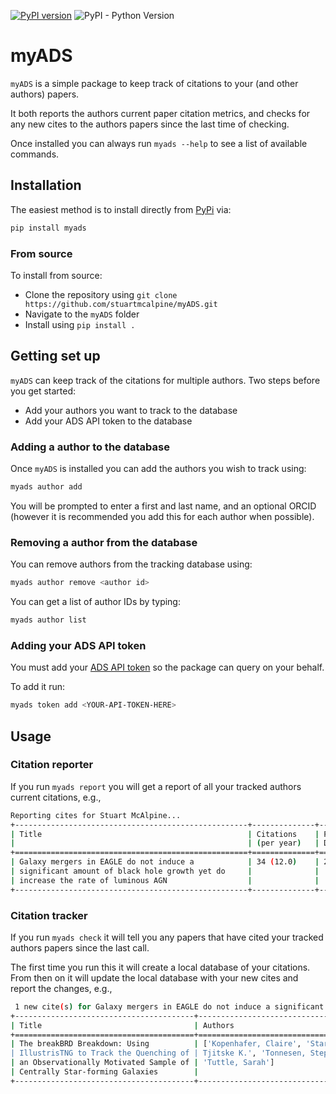 [![PyPI version](https://badge.fury.io/py/myads.svg)](https://badge.fury.io/py/myads)
![PyPI - Python Version](https://img.shields.io/pypi/pyversions/myads?logo=python)

# myADS

`myADS` is a simple package to keep track of citations to your (and other
authors) papers.

It both reports the authors current paper citation metrics, and checks for any
new cites to the authors papers since the last time of checking.

Once installed you can always run `myads --help` to see a list of available
commands.

## Installation

The easiest method is to install directly from
[PyPi](https://pypi.org/project/myads/) via:

```bash
pip install myads
```

### From source

To install from source:

* Clone the repository using ``git clone
  https://github.com/stuartmcalpine/myADS.git``
* Navigate to the ``myADS`` folder
* Install using `pip install .`

## Getting set up

``myADS`` can keep track of the citations for multiple authors. Two steps
before you get started:

* Add your authors you want to track to the database
* Add your ADS API token to the database

### Adding a author to the database

Once `myADS` is installed you can add the authors you wish to track using:

```bash
myads author add
```

You will be prompted to enter a first and last name, and an optional ORCID
(however it is recommended you add this for each author when possible).

### Removing a author from the database

You can remove authors from the tracking database using:

```bash
myads author remove <author id>
```

You can get a list of author IDs by typing:

```bash
myads author list
```

### Adding your ADS API token

You must add your [ADS API token](https://ui.adsabs.harvard.edu/help/api/) so
the package can query on your behalf. 

To add it run:

```bash
myads token add <YOUR-API-TOKEN-HERE>
```

## Usage

### Citation reporter

If you run `myads report` you will get a report of all your tracked authors
current citations, e.g.,

```bash
Reporting cites for Stuart McAlpine...
+----------------------------------------------------+--------------+---------------+---------------------+
| Title                                              | Citations    | Publication   | Bibcode             |
|                                                    | (per year)   | Date          |                     |
+====================================================+==============+===============+=====================+
| Galaxy mergers in EAGLE do not induce a            | 34 (12.0)    | 2020-06-00    | 2020MNRAS.494.5713M |
| significant amount of black hole growth yet do     |              |               |                     |
| increase the rate of luminous AGN                  |              |               |                     |
+----------------------------------------------------+--------------+---------------+---------------------+
```

### Citation tracker

If you run `myads check` it will tell you any papers that have cited your
tracked authors papers since the last call. 

The first time you run this it will create a local database of your citations.
From then on it will update the local database with your new cites and report
the changes, e.g.,

```bash
 1 new cite(s) for Galaxy mergers in EAGLE do not induce a significant amount of black hole growth yet do increase the rate of luminous AGN
+----------------------------------------+--------------------------------------+------------+---------------------+
| Title                                  | Authors                              | Date       | Bibcode             |
+========================================+======================================+============+=====================+
| The breakBRD Breakdown: Using          | ['Kopenhafer, Claire', 'Starkenburg, | 2020-11-01 | 2020ApJ...903..143K |
| IllustrisTNG to Track the Quenching of | Tjitske K.', 'Tonnesen, Stephanie',  |            |                     |
| an Observationally Motivated Sample of | 'Tuttle, Sarah']                     |            |                     |
| Centrally Star-forming Galaxies        |                                      |            |                     |
+----------------------------------------+--------------------------------------+------------+---------------------+
```
